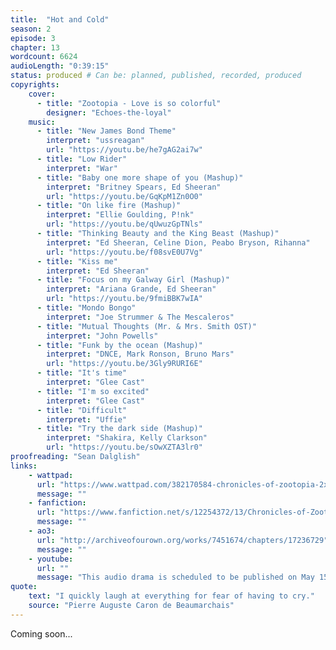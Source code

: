 ```yaml
---
title:  "Hot and Cold"
season: 2
episode: 3
chapter: 13
wordcount: 6624
audioLength: "0:39:15"
status: produced # Can be: planned, published, recorded, produced
copyrights:
    cover:
      - title: "Zootopia - Love is so colorful"
        designer: "Echoes-the-loyal"
    music:
      - title: "New James Bond Theme"
        interpret: "ussreagan"
        url: "https://youtu.be/he7gAG2ai7w"
      - title: "Low Rider"
        interpret: "War"
      - title: "Baby one more shape of you (Mashup)"
        interpret: "Britney Spears, Ed Sheeran"
        url: "https://youtu.be/GqKpM1Zn0O0"
      - title: "On like fire (Mashup)"
        interpret: "Ellie Goulding, P!nk"
        url: "https://youtu.be/qUwuzGpTNls"
      - title: "Thinking Beauty and the King Beast (Mashup)"
        interpret: "Ed Sheeran, Celine Dion, Peabo Bryson, Rihanna"
        url: "https://youtu.be/f08svE0U7Vg"
      - title: "Kiss me"
        interpret: "Ed Sheeran"
      - title: "Focus on my Galway Girl (Mashup)"
        interpret: "Ariana Grande, Ed Sheeran"
        url: "https://youtu.be/9fmiBBK7wIA"
      - title: "Mondo Bongo"
        interpret: "Joe Strummer & The Mescaleros"
      - title: "Mutual Thoughts (Mr. & Mrs. Smith OST)"
        interpret: "John Powells"
      - title: "Funk by the ocean (Mashup)"
        interpret: "DNCE, Mark Ronson, Bruno Mars"
        url: "https://youtu.be/3Gly9RURI6E"
      - title: "It's time"
        interpret: "Glee Cast"
      - title: "I'm so excited"
        interpret: "Glee Cast"
      - title: "Difficult"
        interpret: "Uffie"
      - title: "Try the dark side (Mashup)"
        interpret: "Shakira, Kelly Clarkson"
        url: "https://youtu.be/sOwXZTA3lr0"
proofreading: "Sean Dalglish"
links:
    - wattpad:
      url: "https://www.wattpad.com/382170584-chronicles-of-zootopia-2x03-hot-and-cold"
      message: ""
    - fanfiction:
      url: "https://www.fanfiction.net/s/12254372/13/Chronicles-of-Zootopia"
      message: ""
    - ao3:
      url: "http://archiveofourown.org/works/7451674/chapters/17236729"
      message: ""
    - youtube:
      url: ""
      message: "This audio drama is scheduled to be published on May 15, 2017!"
quote:
    text: "I quickly laugh at everything for fear of having to cry."
    source: "Pierre Auguste Caron de Beaumarchais"
---
```

Coming soon...